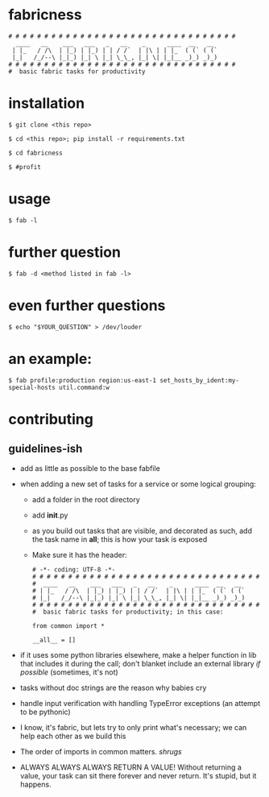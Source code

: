 fabricness
==========
    # # # # # # # # # # # # # # # # # # # # # # # # # # # # # # # #
      ____   __    ___   ___   _   __    _      ____  __   __
     | |_   / /\  | |_) | |_) | | / /`  | |\ | | |_  ( (` ( (`
     |_|   /_/--\ |_|_) |_| \ |_| \_\_, |_| \| |_|__ _)_) _)_)
    # # # # # # # # # # # # # # # # # # # # # # # # # # # # # # # #
    #  basic fabric tasks for productivity

# installation

    $ git clone <this repo>

    $ cd <this repo>; pip install -r requirements.txt

    $ cd fabricness

    $ #profit


# usage

    $ fab -l


# further question

    $ fab -d <method listed in fab -l>


# even further questions

    $ echo "$YOUR_QUESTION" > /dev/louder

# an example:

    $ fab profile:production region:us-east-1 set_hosts_by_ident:my-special-hosts util.command:w

# contributing

## guidelines-ish
* add as little as possible to the base fabfile

* when adding a new set of tasks for a service or some logical grouping:

    * add a folder in the root directory

    * add __init__.py

    * as you build out tasks that are visible, and decorated as such, add the task name in __all__; this is how your task is exposed

    * Make sure it has the header:


          # -*- coding: UTF-8 -*-
          # # # # # # # # # # # # # # # # # # # # # # # # # # # # # # # #
          #  ____   __    ___   ___   _   __    _      ____  __   __
          # | |_   / /\  | |_) | |_) | | / /`  | |\ | | |_  ( (` ( (`
          # |_|   /_/--\ |_|_) |_| \ |_| \_\_, |_| \| |_|__ _)_) _)_)
          # # # # # # # # # # # # # # # # # # # # # # # # # # # # # # # #
          #  basic fabric tasks for productivity; in this case:

          from common import *

          __all__ = []


* if it uses some python libraries elsewhere, make a helper function
 in lib that includes it during the call; don't blanket include
 an external library *if possible* (sometimes, it's not)

* tasks without doc strings are the reason why babies cry

* handle input verification with handling TypeError exceptions (an attempt to be pythonic)

* I know, it's fabric, but lets try to only print what's necessary; we can help each other as we build this

* The order of imports in common matters.  *shrugs*

* ALWAYS ALWAYS ALWAYS RETURN A VALUE!  Without returning a value, your task can sit there forever and never return.  It's stupid, but it happens.

